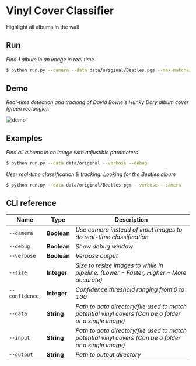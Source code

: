# Vinyl Cover Classifier

Highlight all albums in the wall

## Run

*Find 1 album in an image in real time*

```bash
$ python run.py --camera --data data/original/Beatles.pgm --max-matches 1
```

## Demo

*Real-time detection and tracking of David Bowie's Hunky Dory album cover (green rectangle).*

![demo](https://user-images.githubusercontent.com/43364935/162777882-38b2d0c5-8f70-442a-a203-e29104f3ae7b.gif)

## Examples

*Find all albums in an image with adjustible parameters*

```bash
$ python run.py --data data/original --verbose --debug
```

*User real-time classification & tracking. Looking for the Beatles album*

```bash
$ python run.py --data data/original/Beatles.pgm --verbose --camera
```

## CLI reference

|Name|Type|Description|
|---|---|---|
|`--camera`|**Boolean**|*Use camera instead of input images to do real-time classification*|
|`--debug`|**Boolean**|*Show debug window*|
|`--verbose`|**Boolean**|*Verbose output*|
|`--size`|**Integer**|*Size to resize images to while in pipeline. (Lower = Faster, Higher = More accurate)*|
|`--confidence`|**Integer**|*Confidence threshold ranging from 0 to 100*|
|`--data`|**String**|*Path to data directory/file used to match potential vinyl covers (Can be a folder or a single image)*|
|`--input`|**String**|*Path to data directory/file used to match potential vinyl covers (Can be a folder or a single image)*|
|`--output`|**String**|*Path to output directory*|
